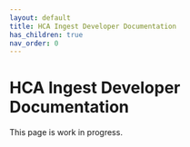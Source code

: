 ```yaml
---
layout: default
title: HCA Ingest Developer Documentation
has_children: true
nav_order: 0
---
```


# HCA Ingest Developer Documentation

This page is work in progress.
